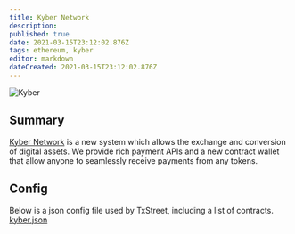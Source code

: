 ```yaml
---
title: Kyber Network
description:
published: true
date: 2021-03-15T23:12:02.876Z
tags: ethereum, kyber
editor: markdown
dateCreated: 2021-03-15T23:12:02.876Z
---
```


![Kyber](https://txstreet.com/static/img/singles/house_logos/kyber.png)

## Summary

<a href="https://kyber.network/" target="_blank">Kyber Network</a> is a new system which allows the exchange and conversion of digital assets. We provide rich payment APIs and a new contract wallet that allow anyone to seamlessly receive payments from any tokens.

## Config

Below is a json config file used by TxStreet, including a list of contracts. [kyber.json](/ethereum/houses/kyber.json)
